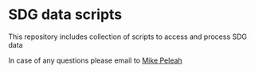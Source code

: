 # SDG data scripts

This repository includes collection of scripts to access and process SDG data


In case of any questions please email to [Mike Peleah](mailto:mike.peleah@gmail.com)